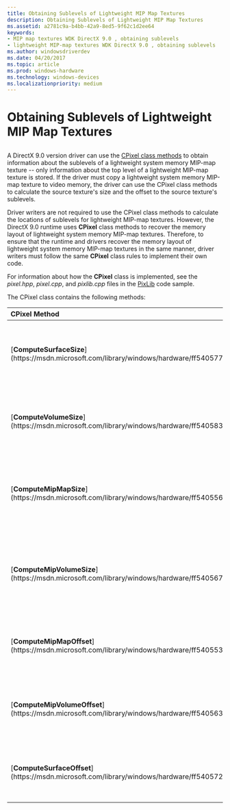 ```yaml
---
title: Obtaining Sublevels of Lightweight MIP Map Textures
description: Obtaining Sublevels of Lightweight MIP Map Textures
ms.assetid: a2781c9a-b4bb-42a9-8ed5-9f62c1d2ee64
keywords:
- MIP map textures WDK DirectX 9.0 , obtaining sublevels
- lightweight MIP-map textures WDK DirectX 9.0 , obtaining sublevels
ms.author: windowsdriverdev
ms.date: 04/20/2017
ms.topic: article
ms.prod: windows-hardware
ms.technology: windows-devices
ms.localizationpriority: medium
---
```


# Obtaining Sublevels of Lightweight MIP Map Textures


## <span id="ddk_obtaining_sublevels_of_lightweight_mip_map_textures_gg"></span><span id="DDK_OBTAINING_SUBLEVELS_OF_LIGHTWEIGHT_MIP_MAP_TEXTURES_GG"></span>


A DirectX 9.0 version driver can use the [CPixel class methods](https://msdn.microsoft.com/library/windows/hardware/ff540585) to obtain information about the sublevels of a lightweight system memory MIP-map texture -- only information about the top level of a lightweight MIP-map texture is stored. If the driver must copy a lightweight system memory MIP-map texture to video memory, the driver can use the CPixel class methods to calculate the source texture's size and the offset to the source texture's sublevels.

Driver writers are not required to use the CPixel class methods to calculate the locations of sublevels for lightweight MIP-map textures. However, the DirectX 9.0 runtime uses **CPixel** class methods to recover the memory layout of lightweight system memory MIP-map textures. Therefore, to ensure that the runtime and drivers recover the memory layout of lightweight system memory MIP-map textures in the same manner, driver writers must follow the same **CPixel** class rules to implement their own code.

For information about how the **CPixel** class is implemented, see the *pixel.hpp*, *pixel.cpp*, and *pixlib.cpp* files in the [PixLib](http://go.microsoft.com/fwlink/p/?linkid=256156) code sample.

The CPixel class contains the following methods:

<table>
<colgroup>
<col width="50%" />
<col width="50%" />
</colgroup>
<thead>
<tr class="header">
<th align="left">CPixel Method</th>
<th align="left">Description</th>
</tr>
</thead>
<tbody>
<tr class="odd">
<td align="left"><p>[<strong>ComputeSurfaceSize</strong>](https://msdn.microsoft.com/library/windows/hardware/ff540577)</p></td>
<td align="left"><p>Determines the amount of memory required to allocate a surface.</p></td>
</tr>
<tr class="even">
<td align="left"><p>[<strong>ComputeVolumeSize</strong>](https://msdn.microsoft.com/library/windows/hardware/ff540583)</p></td>
<td align="left"><p>Determines the amount of memory required to allocate a volume.</p></td>
</tr>
<tr class="odd">
<td align="left"><p>[<strong>ComputeMipMapSize</strong>](https://msdn.microsoft.com/library/windows/hardware/ff540556)</p></td>
<td align="left"><p>Determines the amount of memory required to allocate a MIP-map texture.</p></td>
</tr>
<tr class="even">
<td align="left"><p>[<strong>ComputeMipVolumeSize</strong>](https://msdn.microsoft.com/library/windows/hardware/ff540567)</p></td>
<td align="left"><p>Determines the amount of memory required to allocate a MIP-map texture volume.</p></td>
</tr>
<tr class="odd">
<td align="left"><p>[<strong>ComputeMipMapOffset</strong>](https://msdn.microsoft.com/library/windows/hardware/ff540553)</p></td>
<td align="left"><p>Determines the sublevel offset of a MIP-map texture.</p></td>
</tr>
<tr class="even">
<td align="left"><p>[<strong>ComputeMipVolumeOffset</strong>](https://msdn.microsoft.com/library/windows/hardware/ff540563)</p></td>
<td align="left"><p>Determines the subvolume offset of a MIP-map volume texture.</p></td>
</tr>
<tr class="odd">
<td align="left"><p>[<strong>ComputeSurfaceOffset</strong>](https://msdn.microsoft.com/library/windows/hardware/ff540572)</p></td>
<td align="left"><p>Determines the subrectangular offset of a surface.</p></td>
</tr>
</tbody>
</table>

 

 

 






